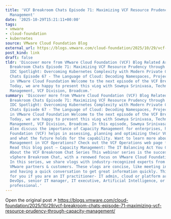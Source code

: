 ```yaml
---
title: 'VCF Breakroom Chats Episode 71: Maximizing VCF Resource Prudency through Capacity
  Management'
date: '2025-10-29T15:21:11+00:00'
tags:
- vmware
- cloud-foundation
- kubernetes
source: VMware Cloud Foundation Blog
external_url: https://blogs.vmware.com/cloud-foundation/2025/10/29/vcf-breakroom-chats-episode-71-maximizing-vcf-resource-prudency-through-capacity-management/
post_kind: link
draft: false
tldr: 'Discover more from VMware Cloud Foundation (VCF) Blog Related Articles VCF
  Breakroom Chats Episode 71: Maximizing VCF Resource Prudency through Capacity Management
  IDC Spotlight: Overcoming Kubernetes Complexity with Modern Private Cloud VCF Breakroom
  Chats Episode 67 - The Language of Cloud: Decoding Namespaces, Projects, and Orgs
  in VMware Cloud Foundation Welcome to the next episode of the VCF Breakroom Chats.
  Today, we are happy to present this vLog with Sowmya Srinivasa, Technology Product
  Management, VCF Division, Broadcom.'
summary: 'Discover more from VMware Cloud Foundation (VCF) Blog Related Articles VCF
  Breakroom Chats Episode 71: Maximizing VCF Resource Prudency through Capacity Management
  IDC Spotlight: Overcoming Kubernetes Complexity with Modern Private Cloud VCF Breakroom
  Chats Episode 67 - The Language of Cloud: Decoding Namespaces, Projects, and Orgs
  in VMware Cloud Foundation Welcome to the next episode of the VCF Breakroom Chats.
  Today, we are happy to present this vLog with Sowmya Srinivasa, Technology Product
  Management, VCF Division, Broadcom. In this episode, Sowmya Srinivasa and Sachin
  Alex discuss the importance of Capacity Management for enterprises, how VMware Cloud
  Foundation (VCF) helps in assessing, planning and optimizing their VCF infrastructure
  and what the future holds for the capability. Want to learn more about Capacity
  Management in VCF Operations? Check out the VCF Operations web page for more resources.
  Read this blog post – Capacity Management: The IT Balancing Act You Can’t Ignore
  About the VCF Breakroom Chat Series This webinar series is the successor to the
  vSphere Breakroom Chat, with a renewed focus on VMware Cloud Foundation (VCF). ​
  In this series, we share vlogs with industry-recognized experts from VMware and
  VMware partners & customers. These vlogs are concise, like meeting in a breakroom
  and having a quick conversation to get great information quickly. This series is
  for you if you are an IT practitioner- IT admin, cloud or platform architect, developer,
  DevOps, senior IT manager, IT executive, Artificial Intelligence, or a Machine Learning
  professional.'
---
```

Open the original post ↗ https://blogs.vmware.com/cloud-foundation/2025/10/29/vcf-breakroom-chats-episode-71-maximizing-vcf-resource-prudency-through-capacity-management/
